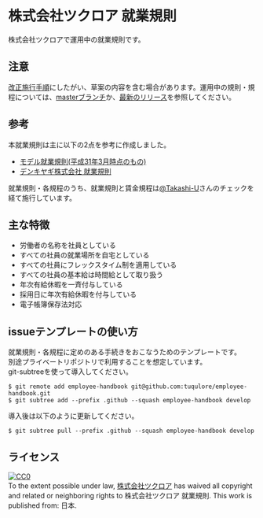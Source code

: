 # 株式会社ツクロア 就業規則

株式会社ツクロアで運用中の就業規則です。

## 注意

[改正施行手順](./UPDATE_WORKFLOW.md)にしたがい、草案の内容を含む場合があります。運用中の規則・規程については、[masterブランチ](https://github.com/tuqulore/employee-handbook/tree/master/)か、[最新のリリース](https://github.com/tuqulore/employee-handbook/releases)を参照してください。

## 参考

本就業規則は主に以下の2点を参考に作成しました。

- [モデル就業規則(平成31年3月時点のもの)](https://www.mhlw.go.jp/stf/seisakunitsuite/bunya/koyou_roudou/roudoukijun/zigyonushi/model/index.html)
- [デンキヤギ株式会社 就業規則](https://github.com/DenkiYagi/EmployeeHandbook)

就業規則・各規程のうち、就業規則と賃金規程は[@Takashi-U](https://github.com/Takashi-U)さんのチェックを経て施行しています。

## 主な特徴

- 労働者の名称を社員としている
- すべての社員の就業場所を自宅としている
- すべての社員にフレックスタイム制を適用している
- すべての社員の基本給は時間給として取り扱う
- 年次有給休暇を一斉付与している
- 採用日に年次有給休暇を付与している
- 電子帳簿保存法対応

## issueテンプレートの使い方

就業規則・各規程に定めのある手続きをおこなうためのテンプレートです。  
別途プライベートリポジトリで利用することを想定しています。  
git-subtreeを使って導入してください。

```
$ git remote add employee-handbook git@github.com:tuqulore/employee-handbook.git
$ git subtree add --prefix .github --squash employee-handbook develop
```

導入後は以下のように更新してください。

```
$ git subtree pull --prefix .github --squash employee-handbook develop
```

## ライセンス

<p xmlns:dct="http://purl.org/dc/terms/" xmlns:vcard="http://www.w3.org/2001/vcard-rdf/3.0#">
  <a rel="license"
     href="http://creativecommons.org/publicdomain/zero/1.0/">
    <img src="http://i.creativecommons.org/p/zero/1.0/88x31.png" style="border-style: none;" alt="CC0" />
  </a>
  <br />
  To the extent possible under law,
  <a rel="dct:publisher"
     href="https://tuqulore.com/">
    <span property="dct:title">株式会社ツクロア</span></a>
  has waived all copyright and related or neighboring rights to
  <span property="dct:title">株式会社ツクロア 就業規則</span>.
This work is published from:
<span property="vcard:Country" datatype="dct:ISO3166"
      content="JP" about="https://tuqulore.com/">
  日本</span>.
</p>
